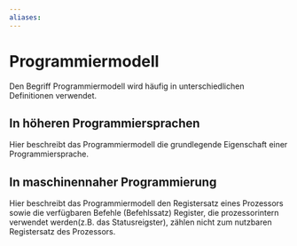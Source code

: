 ```yaml
---
aliases: 
---
```

# Programmiermodell 
Den Begriff Programmiermodell wird häufig in unterschiedlichen Definitionen verwendet.
## In höheren Programmiersprachen
Hier beschreibt das Programmiermodell die grundlegende Eigenschaft einer Programmiersprache.
## In maschinennaher Programmierung
Hier beschreibt das Programmiermodell den Registersatz eines Prozessors sowie die verfügbaren Befehle (Befehlssatz)
Register, die prozessorintern verwendet werden(z.B. das Statusreigster), zählen nicht zum nutzbaren Registersatz des Prozessors.